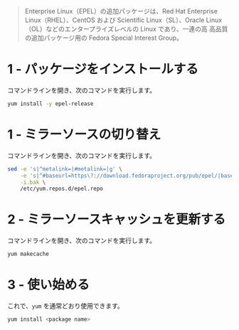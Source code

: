 > Enterprise Linux（EPEL）の追加パッケージは、Red Hat Enterprise Linux（RHEL）、CentOS および Scientific Linux（SL）、Oracle Linux（OL）などのエンタープライズレベルの Linux であり、一連の高 高品質の追加パッケージ用の Fedora Special Interest Group。

# 1 - パッケージをインストールする

コマンドラインを開き、次のコマンドを実行します。

```sh
yum install -y epel-release
```

# 1 - ミラーソースの切り替え

コマンドラインを開き、次のコマンドを実行します。

```sh
sed -e 's|^metalink=|#metalink=|g' \
    -e 's|^#baseurl=https\?://download.fedoraproject.org/pub/epel/|baseurl={{link}}/|g' \
    -i.bak \
    /etc/yum.repos.d/epel.repo
```

# 2 - ミラーソースキャッシュを更新する

コマンドラインを開き、次のコマンドを実行します。

```sh
yum makecache
```

# 3 - 使い始める

これで、`yum` を通常どおり使用できます。

```sh
yum install <package name>
```
